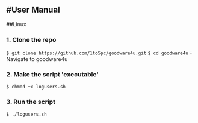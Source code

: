 #User Manual
---
##Linux
### 1. Clone the repo
`$ git clone https://github.com/1to5pc/goodware4u.git`
`$ cd goodware4u` - Navigate to goodware4u
### 2. Make the script 'executable'
`$ chmod +x logusers.sh`
### 3. Run the script
`$ ./logusers.sh`
